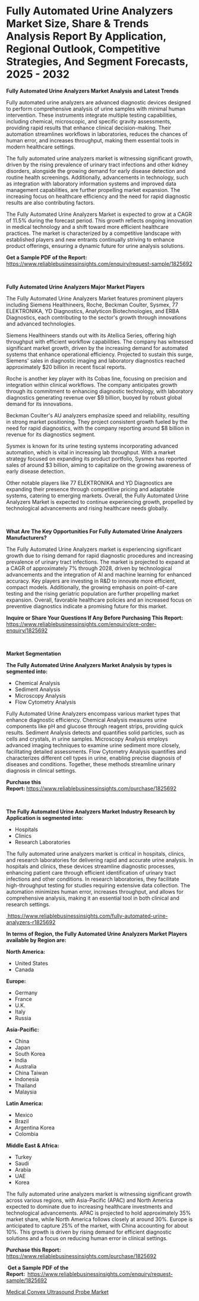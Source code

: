 <p><h1>Fully Automated Urine Analyzers Market Size, Share & Trends Analysis Report By Application, Regional Outlook, Competitive Strategies, And Segment Forecasts, 2025 - 2032</h1></p><p><strong>Fully Automated Urine Analyzers Market Analysis and Latest Trends</strong></p>
<p><p>Fully automated urine analyzers are advanced diagnostic devices designed to perform comprehensive analysis of urine samples with minimal human intervention. These instruments integrate multiple testing capabilities, including chemical, microscopic, and specific gravity assessments, providing rapid results that enhance clinical decision-making. Their automation streamlines workflows in laboratories, reduces the chances of human error, and increases throughput, making them essential tools in modern healthcare settings.</p><p>The fully automated urine analyzers market is witnessing significant growth, driven by the rising prevalence of urinary tract infections and other kidney disorders, alongside the growing demand for early disease detection and routine health screenings. Additionally, advancements in technology, such as integration with laboratory information systems and improved data management capabilities, are further propelling market expansion. The increasing focus on healthcare efficiency and the need for rapid diagnostic results are also contributing factors.</p><p>The Fully Automated Urine Analyzers Market is expected to grow at a CAGR of 11.5% during the forecast period. This growth reflects ongoing innovation in medical technology and a shift toward more efficient healthcare practices. The market is characterized by a competitive landscape with established players and new entrants continually striving to enhance product offerings, ensuring a dynamic future for urine analysis solutions.</p></p>
<p><strong>Get a Sample PDF of the Report:&nbsp;</strong> <a href="https://www.reliablebusinessinsights.com/enquiry/request-sample/1825692?utm_campaign=3269&utm_medium=2&utm_source=Github&utm_content=ia&utm_term=05032025&utm_id=fully-automated-urine-analyzers">https://www.reliablebusinessinsights.com/enquiry/request-sample/1825692</a></p>
<p>&nbsp;</p>
<p><strong>Fully Automated Urine Analyzers Major Market Players</strong></p>
<p><p>The Fully Automated Urine Analyzers Market features prominent players including Siemens Healthineers, Roche, Beckman Coulter, Sysmex, 77 ELEKTRONIKA, YD Diagnostics, Analyticon Biotechnologies, and ERBA Diagnostics, each contributing to the sector's growth through innovations and advanced technologies.</p><p>Siemens Healthineers stands out with its Atellica Series, offering high throughput with efficient workflow capabilities. The company has witnessed significant market growth, driven by the increasing demand for automated systems that enhance operational efficiency. Projected to sustain this surge, Siemens' sales in diagnostic imaging and laboratory diagnostics reached approximately $20 billion in recent fiscal reports.</p><p>Roche is another key player with its Cobas line, focusing on precision and integration within clinical workflows. The company anticipates growth through its commitment to enhancing diagnostic technology, with laboratory diagnostics generating revenue over $9 billion, buoyed by robust global demand for its innovations.</p><p>Beckman Coulter's AU analyzers emphasize speed and reliability, resulting in strong market positioning. They project consistent growth fueled by the need for rapid diagnostics, with the company reporting around $8 billion in revenue for its diagnostics segment.</p><p>Sysmex is known for its urine testing systems incorporating advanced automation, which is vital in increasing lab throughput. With a market strategy focused on expanding its product portfolio, Sysmex has reported sales of around $3 billion, aiming to capitalize on the growing awareness of early disease detection.</p><p>Other notable players like 77 ELEKTRONIKA and YD Diagnostics are expanding their presence through competitive pricing and adaptable systems, catering to emerging markets. Overall, the Fully Automated Urine Analyzers Market is expected to continue experiencing growth, propelled by technological advancements and rising healthcare needs globally.</p></p>
<p>&nbsp;</p>
<p><strong>What Are The Key Opportunities For Fully Automated Urine Analyzers Manufacturers?</strong></p>
<p><p>The Fully Automated Urine Analyzers market is experiencing significant growth due to rising demand for rapid diagnostic procedures and increasing prevalence of urinary tract infections. The market is projected to expand at a CAGR of approximately 7% through 2028, driven by technological advancements and the integration of AI and machine learning for enhanced accuracy. Key players are investing in R&D to innovate more efficient, compact models. Additionally, the growing emphasis on point-of-care testing and the rising geriatric population are further propelling market expansion. Overall, favorable healthcare policies and an increased focus on preventive diagnostics indicate a promising future for this market.</p></p>
<p><strong>Inquire or Share Your Questions If Any Before Purchasing This Report:</strong> <a href="https://www.reliablebusinessinsights.com/enquiry/pre-order-enquiry/1825692?utm_campaign=3269&utm_medium=2&utm_source=Github&utm_content=ia&utm_term=05032025&utm_id=fully-automated-urine-analyzers">https://www.reliablebusinessinsights.com/enquiry/pre-order-enquiry/1825692</a></p>
<p>&nbsp;</p>
<p><strong>Market Segmentation</strong></p>
<p><strong>The Fully Automated Urine Analyzers Market Analysis by types is segmented into:</strong></p>
<p><ul><li>Chemical Analysis</li><li>Sediment Analysis</li><li>Microscopy Analysis</li><li>Flow Cytometry Analysis</li></ul></p>
<p><p>Fully Automated Urine Analyzers encompass various market types that enhance diagnostic efficiency. Chemical Analysis measures urine components like pH and glucose through reagent strips, providing quick results. Sediment Analysis detects and quantifies solid particles, such as cells and crystals, in urine samples. Microscopy Analysis employs advanced imaging techniques to examine urine sediment more closely, facilitating detailed assessments. Flow Cytometry Analysis quantifies and characterizes different cell types in urine, enabling precise diagnosis of diseases and conditions. Together, these methods streamline urinary diagnosis in clinical settings.</p></p>
<p><strong>Purchase this Report:&nbsp;</strong><a href="https://www.reliablebusinessinsights.com/purchase/1825692?utm_campaign=3269&utm_medium=2&utm_source=Github&utm_content=ia&utm_term=05032025&utm_id=fully-automated-urine-analyzers">https://www.reliablebusinessinsights.com/purchase/1825692</a></p>
<p>&nbsp;</p>
<p><strong>The Fully Automated Urine Analyzers Market Industry Research by Application is segmented into:</strong></p>
<p><ul><li>Hospitals</li><li>Clinics</li><li>Research Laboratories</li></ul></p>
<p><p>The fully automated urine analyzers market is critical in hospitals, clinics, and research laboratories for delivering rapid and accurate urine analysis. In hospitals and clinics, these devices streamline diagnostic processes, enhancing patient care through efficient identification of urinary tract infections and other conditions. In research laboratories, they facilitate high-throughput testing for studies requiring extensive data collection. The automation minimizes human error, increases throughput, and allows for comprehensive analysis, making it an essential tool in both clinical and research settings.</p></p>
<p><a href="https://www.reliablebusinessinsights.com/fully-automated-urine-analyzers-r1825692?utm_campaign=3269&utm_medium=2&utm_source=Github&utm_content=ia&utm_term=05032025&utm_id=fully-automated-urine-analyzers">&nbsp;https://www.reliablebusinessinsights.com/fully-automated-urine-analyzers-r1825692</a></p>
<p><strong>In terms of Region, the Fully Automated Urine Analyzers Market Players available by Region are:</strong></p>
<p>
    <p> <strong> North America: </strong>
        <ul>
            <li>United States</li>
            <li>Canada</li>
        </ul>
        </p> 
    <p> <strong> Europe: </strong>
        <ul>
            <li>Germany</li>
            <li>France</li>
            <li>U.K.</li>
            <li>Italy</li>
            <li>Russia</li>
        </ul>
        </p> 
    <p> <strong> Asia-Pacific: </strong>
        <ul>
            <li>China</li>
            <li>Japan</li>
            <li>South Korea</li>
            <li>India</li>
            <li>Australia</li>
            <li>China Taiwan</li>
            <li>Indonesia</li>
            <li>Thailand</li>
            <li>Malaysia</li>
        </ul>
        </p> 
    <p> <strong> Latin America: </strong>
        <ul>
            <li>Mexico</li>
            <li>Brazil</li>
            <li>Argentina Korea</li>
            <li>Colombia</li>
        </ul>
        </p> 
    <p> <strong> Middle East & Africa: </strong>
        <ul>
            <li>Turkey</li>
            <li>Saudi</li>
            <li>Arabia</li>
            <li>UAE</li>
            <li>Korea</li>
        </ul>
    </p>
    </p>
<p><p>The fully automated urine analyzers market is witnessing significant growth across various regions, with Asia-Pacific (APAC) and North America expected to dominate due to increasing healthcare investments and technological advancements. APAC is projected to hold approximately 35% market share, while North America follows closely at around 30%. Europe is anticipated to capture 25% of the market, with China accounting for about 10%. This growth is driven by rising demand for efficient diagnostic solutions and a focus on reducing human error in clinical settings.</p></p>
<p><strong>Purchase this Report: </strong><a href="https://www.reliablebusinessinsights.com/purchase/1825692?utm_campaign=3269&utm_medium=2&utm_source=Github&utm_content=ia&utm_term=05032025&utm_id=fully-automated-urine-analyzers">https://www.reliablebusinessinsights.com/purchase/1825692</a></p>
<p>&nbsp;<strong>Get a Sample PDF of the Report:&nbsp;&nbsp;</strong><a href="https://www.reliablebusinessinsights.com/enquiry/request-sample/1825692?utm_campaign=3269&utm_medium=2&utm_source=Github&utm_content=ia&utm_term=05032025&utm_id=fully-automated-urine-analyzers">https://www.reliablebusinessinsights.com/enquiry/request-sample/1825692</a></p>
<p><strong></strong></p>
<p><p><a href="https://github.com/shafriusizi/Market-Research-Report-List-1/blob/main/medical-convex-ultrasound-probe-market.md?utm_campaign=3269&utm_medium=2&utm_source=Github&utm_content=ia&utm_term=05032025&utm_id=fully-automated-urine-analyzers">Medical Convex Ultrasound Probe Market</a></p></p>